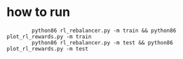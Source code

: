 # how to run

            python86 rl_rebalancer.py -m train && python86 plot_rl_rewards.py -m train
            python86 rl_rebalancer.py -m test && python86 plot_rl_rewards.py -m test
